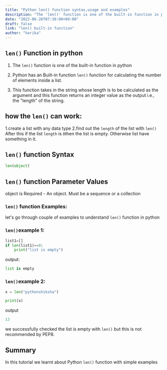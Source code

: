 ```yaml
---
title: "Python len() function syntax,usage and examples"
description: "The 'len()' function is one of the built-in function in python"
date: "2022-06-26T07:30:00+09:00"
draft: false
link: "len() built-in function"
author: "harika"
---
```


## `len()` Function in python

1. The `len()` function is one of the built-in function in python
2. Python has an Built-in function `len()` function for calculating the number of elements inside a list.

3. This function takes in the string whose length is to be calculated as the argument and this function returns an integer value as the output i.e., the "length" of the string.

## how the `len()` can work:

1.create a list with any data type
2.find out the `length` of the list with `len()`
 After this if the list `length`  is `0`then the list is empty.
Otherwise list have something in it.

## `len()` function Syntax

```python
len(object)
```
## `len()` function Parameter Values

object is Required - An object. 
Must be a sequence or a collection

### `len()` function Examples:

let's go through couple of examples to understand `len()` function in python

### `len()`example 1:
```python
list1=[]
if len(list1)==0:
    print("list is empty")
```
output:

```python
list is empty
```
### `len()`example 2:
```python
x = len("pythonshiksha")

print(x)
```
output
```python
13
```
we successfully checked the list is empty with `len()` but this is not recommended by PEP8.

## Summary
In this tutorial we learnt about Python `len()` function with simple examples